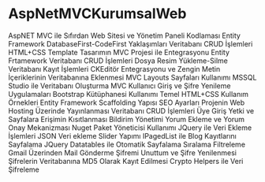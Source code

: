# AspNetMVCKurumsalWeb
AspNET MVC ile Sıfırdan Web Sitesi ve Yönetim Paneli Kodlaması
Entity Framework DatabaseFirst-CodeFirst Yaklaşımları Veritabanı CRUD İşlemleri
HTML+CSS Template Tasarımın MVC Projesi ile Entegrasyonu
Entity Frtamework Veritabanı CRUD İşlemleri
Dosya Resim Yükleme-Silme Veritabanı Kayıt İşlemleri
CKEditör Entegrasyonu ve Zengin Metin İçeriklerinin Veritabanına Eklenmesi
MVC Layouts Sayfaları Kullanımı
MSSQL Studio ile Veritabanı Oluşturma
MVC Kullanıcı Giriş ve Şifre Yenileme Uygulamaları
Bootstrap Kütüphanesi Kullanımı
Temel HTML+CSS Kullanım Örnekleri
Entity Framework Scaffolding Yapısı
SEO Ayarları
Projenin Web Hosting Üzerinde Yayınlanması
Veritabanı CRUD İşlemleri
Üye Giriş Yetki ve Sayfalara Erişimin Kısıtlanması
Bildirim Yönetimi
Yorum Ekleme ve Yorum Onay Mekanizması
Nuget Paket Yöneticisi Kullanımı
JQuery ile Veri Ekleme İşlemleri
JSON Veri ekleme
Slider Yapımı
IPagedList ile Blog Kayıtlarını Sayfalama
JQuery Datatables ile Otomatik Sayfalama Sıralama Filtreleme
Gmail Üzerinden Mail Gönderme
Şifremi Unuttum ve Şifre Yenilenmesi
Şifrelerin Veritabanına MD5 Olarak Kayıt Edilmesi
Crypto Helpers ile Veri Şifreleme
